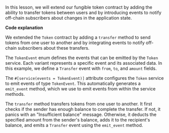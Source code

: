 In this lesson, we will extend our fungible token contract by adding the ability to transfer tokens between users and by introducing events to notify off-chain subscribers about changes in the application state.

**Code explanation**

We extended the `Token` contract by adding a `transfer` method to send tokens from one user to another and by integrating events to notify off-chain subscribers about these transfers.

The `TokenEvent` enum defines the events that can be emitted by the `Token` service. Each variant represents a specific event and its associated data. In this example, we define a `Transfer` event with `from`, `to`, and `amount` fields.

The `#[service(events = TokenEvent)]` attribute configures the `Token` service to emit events of type `TokenEvent`. This automatically generates a `emit_event` method, which we use to emit events from within the service methods.

The `transfer` method transfers tokens from one user to another. It first checks if the sender has enough balance to complete the transfer. If not, it panics with an "Insufficient balance" message. Otherwise, it deducts the specified amount from the sender's balance, adds it to the recipient's balance, and emits a `Transfer` event using the `emit_event` method.
